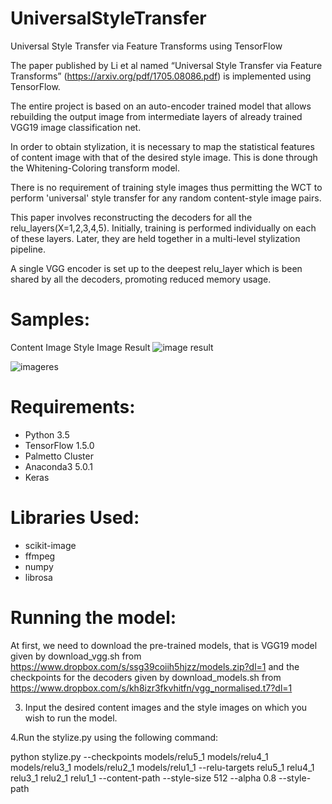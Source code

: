 # UniversalStyleTransfer
Universal Style Transfer via Feature Transforms using TensorFlow

The paper published by Li et al named “Universal Style Transfer via Feature Transforms” (https://arxiv.org/pdf/1705.08086.pdf) is implemented using TensorFlow. 

The entire project is based on an auto-encoder trained model that allows rebuilding the output image from intermediate layers of already trained VGG19 image classification net. 

In order to obtain stylization, it is necessary to map the statistical features of content image with that of the desired style image. This is done through the Whitening-Coloring transform model.

There is no requirement of training style images thus permitting the WCT to perform 'universal' style transfer for any random content-style image pairs.

This paper involves reconstructing the decoders for all the relu_layers(X=1,2,3,4,5). Initially, training is performed individually on each of these layers. Later, they are held together in a multi-level stylization pipeline.

A single VGG encoder is set up to the deepest relu_layer which is been shared by all the decoders, promoting reduced memory usage.


# Samples:

Content Image
Style Image
Result
![image result](https://github.com/aish11/UniversalStyleTransfer/tree/master/outputs/imageresult.JPG)

![imageres](https://github.com/aish11/UniversalStyleTransfer/tree/master/outputs/imageresult.JPG?raw=true "Title")



# Requirements:

* Python 3.5
* TensorFlow 1.5.0
* Palmetto Cluster 
* Anaconda3 5.0.1
* Keras


# Libraries Used:

* scikit-image
* ffmpeg
* numpy
* librosa


# Running the model:

At first, we need to download the pre-trained models, that is VGG19 model given by download_vgg.sh from https://www.dropbox.com/s/ssg39coiih5hjzz/models.zip?dl=1 and the checkpoints for the decoders given by download_models.sh from https://www.dropbox.com/s/kh8izr3fkvhitfn/vgg_normalised.t7?dl=1


3. Input the desired content images and the style images on which you wish to run the model.

4.Run the stylize.py using the following command:
 
python stylize.py --checkpoints models/relu5_1 models/relu4_1 models/relu3_1 models/relu2_1 models/relu1_1 --relu-targets relu5_1 relu4_1 relu3_1 relu2_1 relu1_1 --content-path <CONTENT IMAGE PATH>
--style-size 512 --alpha 0.8 --style-path <STYLE IMAGE PATH> --out-path <OUTPUT IMAGE PATH> 

# Arguments used are:

1. checkpoints:  variable to restore to specific checkpoint.
2. relu-targets: mapping the checkpoints to corresponding relu_layer 
                 targets.
3. content-path: path of the content image or folder containing the    
                 content image.
4. alpha:        weighing factor that is the WCT feature to control 
                 degree of stylization.
5. style-size:   resizing the original image to the assigned value
6. style-path:   path of the style image or folder containing the    
                 style image.
7. out-path:     path of the folder where you want to save the    
                 output image.

# Addition to existing model:

Here we are implementing the Style Transfer model not only to Images but also to Audio Files. So, we input a content ‘mp3’ file and a style ‘mp3’ file. 

Modifying the static methods, preprocess(object) and postprocess(object) in WCT.py file to implement the above Universal Style Transfer model on the audio files.


In case you want to use your own audio files as inputs, 
We need to first cut them to 10s length using the code: 

ffmpeg -i <FILENAME.mp3> -ss 00:00:00 -t 10 <FILENAME.mp3>

Using Fast Fourier Transform, we preprocess the content and style ‘mp3’ files and then we apply the Universal Style Transform model that is mentioned above to transfer style of the style ‘mp3’ file to the content ‘mp3’ file and then carry out reconstruction to obtain the output .wav file.



# References:

 1. Yijun Li, Chen Fang, Jimei Yang, Zhaowen Wang, Xin Lu, Ming-Hsuan Yang. Universal   Style Transfer via Feature Transforms. In 
2. L. A. Gatys, A. S. Ecker, and M. Bethge. Texture synthesis using convolutional neural networks. In NIPS, 2015.
3. L. A. Gatys, A. S. Ecker, and M. Bethge. Image style transfer using convolutional neural networks. In CVPR, 2016.
4. X. Huang and S. Belongie. Arbitrary style transfer in real-time with adaptive instance normalization. In ICCV, 2017.
5. J. Johnson, A. Alahi, and L. Fei-Fei. Perceptual losses for real-time style transfer and super-resolution. In ECCV, 2016.
6. C. Li and M. Wand. Precomputed real-time texture synthesis with markovian generative adversarial networks. In ECCV, 2016.
 7. D. Ulyanov, V. Lebedev, A. Vedaldi, and V. Lempitsky. Texture networks: Feed-forward synthesis of textures and stylized images. In ICML, 2016.
8. Eric Grinstein, Ngoc Duong, Alexey Ozerov, Patrick Perez, Audio Style Transfer.In 2017.


